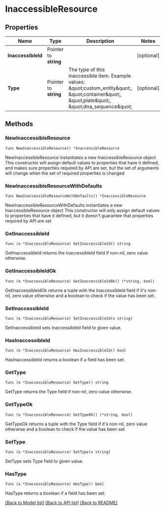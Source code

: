 # InaccessibleResource

## Properties

Name | Type | Description | Notes
------------ | ------------- | ------------- | -------------
**InaccessibleId** | Pointer to **string** |  | [optional] 
**Type** | Pointer to **string** | The type of this inaccessible item. Example values: \&quot;custom_entity\&quot;, \&quot;container\&quot;, \&quot;plate\&quot;, \&quot;dna_sequence\&quot;  | [optional] 

## Methods

### NewInaccessibleResource

`func NewInaccessibleResource() *InaccessibleResource`

NewInaccessibleResource instantiates a new InaccessibleResource object
This constructor will assign default values to properties that have it defined,
and makes sure properties required by API are set, but the set of arguments
will change when the set of required properties is changed

### NewInaccessibleResourceWithDefaults

`func NewInaccessibleResourceWithDefaults() *InaccessibleResource`

NewInaccessibleResourceWithDefaults instantiates a new InaccessibleResource object
This constructor will only assign default values to properties that have it defined,
but it doesn't guarantee that properties required by API are set

### GetInaccessibleId

`func (o *InaccessibleResource) GetInaccessibleId() string`

GetInaccessibleId returns the InaccessibleId field if non-nil, zero value otherwise.

### GetInaccessibleIdOk

`func (o *InaccessibleResource) GetInaccessibleIdOk() (*string, bool)`

GetInaccessibleIdOk returns a tuple with the InaccessibleId field if it's non-nil, zero value otherwise
and a boolean to check if the value has been set.

### SetInaccessibleId

`func (o *InaccessibleResource) SetInaccessibleId(v string)`

SetInaccessibleId sets InaccessibleId field to given value.

### HasInaccessibleId

`func (o *InaccessibleResource) HasInaccessibleId() bool`

HasInaccessibleId returns a boolean if a field has been set.

### GetType

`func (o *InaccessibleResource) GetType() string`

GetType returns the Type field if non-nil, zero value otherwise.

### GetTypeOk

`func (o *InaccessibleResource) GetTypeOk() (*string, bool)`

GetTypeOk returns a tuple with the Type field if it's non-nil, zero value otherwise
and a boolean to check if the value has been set.

### SetType

`func (o *InaccessibleResource) SetType(v string)`

SetType sets Type field to given value.

### HasType

`func (o *InaccessibleResource) HasType() bool`

HasType returns a boolean if a field has been set.


[[Back to Model list]](../README.md#documentation-for-models) [[Back to API list]](../README.md#documentation-for-api-endpoints) [[Back to README]](../README.md)


